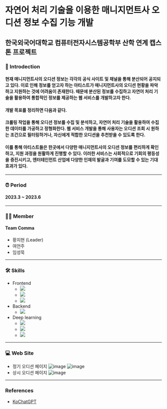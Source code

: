 # 자연어 처리 기술을 이용한 매니지먼트사 오디션 정보 수집 기능 개발
## 한국외국어대학교 컴퓨터전자시스템공학부 산학 연계 캡스톤 프로젝트

###  📃 Introdection
#### 현재 매니지먼트사의 오디션 정보는 각각의 공식 사이트 및 채널을 통해 분산되어 공지되고 있다. 이로 인해 정보를 얻고자 하는 아티스트가 매니지먼트사의 오디션 현황을 파악하고 지원하는 것에 어려움이 존재한다. 때문에 분산된 정보를 수집하고 자연어 처리 기술을 활용하여 통합적인 정보를 제공하는 웹 서비스를 개발하고자 한다.

#### 개발 목표를 정리하면 다음과 같다.
#### 크롤링 작업을 통해 오디션 정보를 수집 및 분석하고, 자연어 처리 기술을 활용하여 수집한 데이터를 가공하고 정형화한다. 웹 서비스 개발을 통해 사용자는 오디션 조회 시 원하는 조건으로 필터링하거나, 자신에게 적합한 오디션을 추천받을 수 있도록 한다.

#### 이를 통해 아티스트들은 한곳에서 다양한 매니지먼트사의 오디션 정보를 편리하게 확인하고, 지원 과정을 원활하게 진행할 수 있다. 이러한 서비스는 사회적으로 기회의 평등성을 증진시키고, 엔터테인먼트 산업에 다양한 인재의 발굴과 기여를 도모할 수 있는 기대효과가 있다.
---
### ⏰ Period
#### 2023.3 ~ 2023.6
---
### 👩‍💻 Member
#### Team Comma
- 황지현 (Leader)
- 여언주
- 임성묵  
---
### 🛠 Skills
- Frontend
    - <img src="https://img.shields.io/badge/HTML5-E34F26?style=flat&logo=HTML5&logoColor=white"/>
    - <img src="https://img.shields.io/badge/CSS3-1572B6?style=flat&logo=CSS3&logoColor=white"/>
    - <img src="https://img.shields.io/badge/JavaScript-F7DF1E?style=flat&logo=JavaScript&logoColor=black"/>
- Backend
    - <img src="https://img.shields.io/badge/Django-092E20?style=flat&logo=Django&logoColor=white"/>
- Deep learning
    - <img src="https://img.shields.io/badge/Python-3776AB?style=flat&logo=Python&logoColor=white"/>
    -  <img src="https://img.shields.io/badge/Google Colab-F9AB00?style=flat&logo=Google Colab&logoColor=white"/>
    - <img src="https://img.shields.io/badge/Pytorch-EE4C2C?style=flat&logo=PyTorch&logoColor=white"/>
---
### 💻 Web Site
- 정기 오디션 페이지
  ![image](https://github.com/eejj357/ECE_Capstone_Dreamed/assets/84446424/f0999f7f-cb57-4e57-b6de-0fc49464b4b6)
  ![image](https://github.com/eejj357/ECE_Capstone_Dreamed/assets/84446424/17013fc5-e5c3-4731-97d2-e4768dadee59)
- 상시 오디션 페이지
  ![image](https://github.com/eejj357/ECE_Capstone_Dreamed/assets/84446424/50236893-6f47-4db5-bd2b-6785c672ab3a)  
---
### References
- [KoChatGPT](https://github.com/airobotlab/KoChatGPT)
